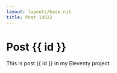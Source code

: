 ```yaml
---
layout: layouts/base.njk
title: Post 14022
---
```


# Post {{ id }}

This is post {{ id }} in my Eleventy project.
